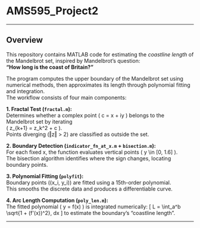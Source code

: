 # AMS595_Project2

---

## Overview

This repository contains MATLAB code for estimating the *coastline length* of the Mandelbrot set, inspired by Mandelbrot’s question:  
**“How long is the coast of Britain?”**

The program computes the upper boundary of the Mandelbrot set using numerical methods, then approximates its length through polynomial fitting and integration.  
The workflow consists of four main components:

**1. Fractal Test (`fractal.m`):**  
Determines whether a complex point \( c = x + iy \) belongs to the Mandelbrot set by iterating  
\( z_{k+1} = z_k^2 + c \).  
Points diverging (‖z‖ > 2) are classified as outside the set.

**2. Boundary Detection (`indicator_fn_at_x.m` + `bisection.m`):**  
For each fixed x, the function evaluates vertical points \( y \in [0, 1.6] \).  
The bisection algorithm identifies where the sign changes, locating boundary points.

**3. Polynomial Fitting (`polyfit`):**  
Boundary points \((x_i, y_i)\) are fitted using a 15th-order polynomial.  
This smooths the discrete data and produces a differentiable curve.

**4. Arc Length Computation (`poly_len.m`):**  
The fitted polynomial \( y = f(x) \) is integrated numerically:
\[
L = \int_a^b \sqrt{1 + (f'(x))^2}\, dx
\]
to estimate the boundary’s “coastline length”.

---


